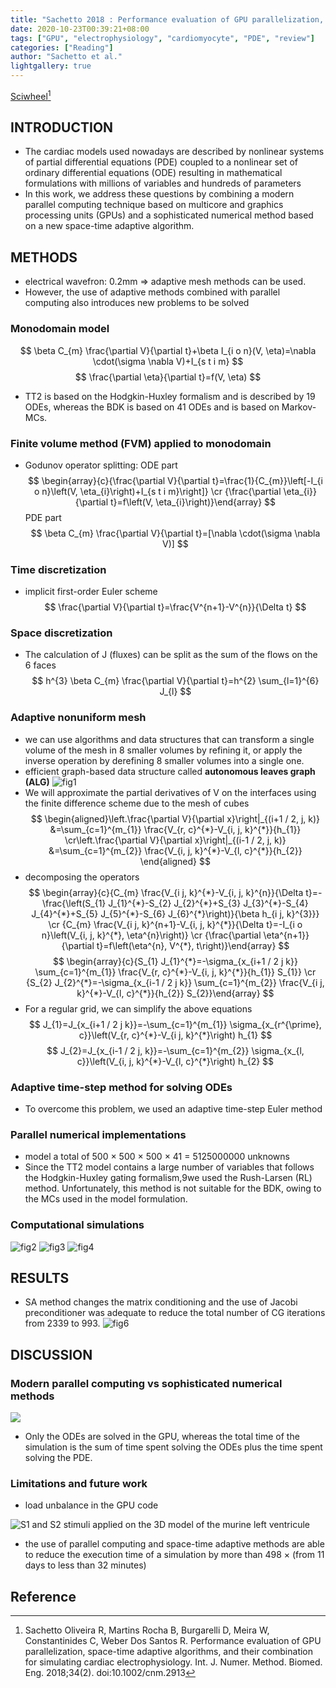 ```yaml
---
title: "Sachetto 2018 : Performance evaluation of GPU parallelization, space-time adaptive algorithms, and their combination for simulating cardiac electrophysiology"
date: 2020-10-23T00:39:21+08:00
tags: ["GPU", "electrophysiology", "cardiomyocyte", "PDE", "review"]
categories: ["Reading"]
author: "Sachetto et al."
lightgallery: true
---
```


[Sciwheel](https://sciwheel.com/work/#/items/4898772)[^Sachetto2018]

<!--more-->

## INTRODUCTION
* The cardiac models used nowadays are described by nonlinear systems of partial differential equations (PDE) coupled to a nonlinear set of ordinary differential equations (ODE) resulting in mathematical formulations with millions of variables and hundreds of parameters
* In this work, we address these questions by combining a modern parallel computing technique based on multicore and graphics processing units (GPUs) and a sophisticated numerical method based on a new space-time adaptive algorithm.

## METHODS
* electrical wavefron: 0.2mm => adaptive mesh methods can be used.
* However, the use of adaptive methods combined with parallel computing also introduces new problems to be solved

### Monodomain model
$$
\beta C_{m} \frac{\partial V}{\partial t}+\beta I_{i o n}(V, \eta)=\nabla \cdot(\sigma \nabla V)+I_{s t i m}
$$
$$
\frac{\partial \eta}{\partial t}=f(V, \eta)
$$
* TT2 is based on the Hodgkin-Huxley formalism and is described by 19 ODEs, whereas the BDK is based on 41 ODEs and is based on Markov-MCs.

### Finite volume method (FVM) applied to monodomain
* Godunov operator splitting:
ODE part
$$
\begin{array}{c}{\frac{\partial V}{\partial t}=\frac{1}{C_{m}}\left[-I_{i o n}\left(V, \eta_{i}\right)+I_{s t i m}\right]} \cr {\frac{\partial \eta_{i}}{\partial t}=f\left(V, \eta_{i}\right)}\end{array}
$$
PDE part
$$
\beta C_{m} \frac{\partial V}{\partial t}=[\nabla \cdot(\sigma \nabla V)]
$$
### Time discretization
* implicit first-order Euler scheme
$$
\frac{\partial V}{\partial t}=\frac{V^{n+1}-V^{n}}{\Delta t}
$$
### Space discretization
* The calculation of J (fluxes) can be split as the sum of the flows on the 6 faces
$$
h^{3} \beta C_{m} \frac{\partial V}{\partial t}=h^{2} \sum_{l=1}^{6} J_{l}
$$

### Adaptive nonuniform mesh
* we can use algorithms and data structures that can transform a single volume of the mesh in 8 smaller volumes by refining it, or apply the inverse operation by derefining 8 smaller volumes into a single one.
* efficient graph-based data structure called **autonomous leaves graph (ALG)**
![fig1](https://user-images.githubusercontent.com/40054455/86707380-78802b80-c04a-11ea-8497-bcce76d818a4.png)
* We will approximate the partial derivatives of V on the interfaces using the finite difference scheme due to the mesh of cubes
$$
\begin{aligned}\left.\frac{\partial V}{\partial x}\right|_{(i+1 / 2, j, k)} &=\sum_{c=1}^{m_{1}} \frac{V_{r, c}^{*}-V_{i, j, k}^{*}}{h_{1}} \cr\left.\frac{\partial V}{\partial x}\right|_{(i-1 / 2, j, k)} &=\sum_{c=1}^{m_{2}} \frac{V_{i, j, k}^{*}-V_{l, c}^{*}}{h_{2}} \end{aligned}
$$
* decomposing the operators
$$
\begin{array}{c}{C_{m} \frac{V_{i j, k}^{*}-V_{i, j, k}^{n}}{\Delta t}=-\frac{\left(S_{1} J_{1}^{*}-S_{2} J_{2}^{*}+S_{3} J_{3}^{*}-S_{4} J_{4}^{*}+S_{5} J_{5}^{*}-S_{6} J_{6}^{*}\right)}{\beta h_{i j, k}^{3}}} \cr {C_{m} \frac{V_{i j, k}^{n+1}-V_{i, j, k}^{*}}{\Delta t}=-I_{i o n}\left(V_{i, j, k}^{*}, \eta^{n}\right)} \cr {\frac{\partial \eta^{n+1}}{\partial t}=f\left(\eta^{n}, V^{*}, t\right)}\end{array}
$$
$$
\begin{array}{c}{S_{1} J_{1}^{*}=-\sigma_{x_{i+1 / 2 j k}} \sum_{c=1}^{m_{1}} \frac{V_{r, c}^{*}-V_{i, j, k}^{*}}{h_{1}} S_{1}} \cr {S_{2} J_{2}^{*}=-\sigma_{x_{i-1 / 2 j k}} \sum_{c=1}^{m_{2}} \frac{V_{i j, k}^{*}-V_{l, c}^{*}}{h_{2}} S_{2}}\end{array}
$$
* For a regular grid, we can simplify the above equations
$$
J_{1}=J_{x_{i+1 / 2 j k}}=-\sum_{c=1}^{m_{1}} \sigma_{x_{r^{\prime}, c}}\left(V_{r, c}^{*}-V_{i j, k}^{*}\right) h_{1}
$$
$$
J_{2}=J_{x_{i-1 / 2 j, k}}=-\sum_{c=1}^{m_{2}} \sigma_{x_{l, c}}\left(V_{i, j, k}^{*}-V_{l, c}^{*}\right) h_{2}
$$
### Adaptive time-step method for solving ODEs
* To overcome this problem, we used an adaptive time-step Euler method
### Parallel numerical implementations
* model a total of 500 × 500 × 500 × 41 = 5125000000 unknowns
* Since the TT2 model contains a large number of variables that follows the Hodgkin-Huxley gating formalism,9we used the Rush-Larsen (RL) method. Unfortunately, this method is not suitable for the BDK, owing to the MCs used in the model formulation.
### Computational simulations
![fig2](https://user-images.githubusercontent.com/40054455/86707397-7d44df80-c04a-11ea-9e1b-dec24e608257.png "S1 and S2 stimuli applied on the 3D model of the murine left ventricule")
![fig3](https://user-images.githubusercontent.com/40054455/86707410-80d86680-c04a-11ea-805e-c9b608b8abdf.png "Propagation of the electrical wave in the benchmark problem mesh")
![fig4](https://user-images.githubusercontent.com/40054455/86707416-83d35700-c04a-11ea-9c29-56d138bcc6cb.png "Spiral wave in the left ventricular mouse mesh")

## RESULTS
* SA method changes the matrix conditioning and the use of Jacobi preconditioner was adequate to reduce the total number of CG iterations from 2339 to 993.
![fig6](https://user-images.githubusercontent.com/40054455/86707446-8b92fb80-c04a-11ea-8c75-0dc2487215a7.png "Comparison of the APs in a fixed point for Test 3")

## DISCUSSION
### Modern parallel computing vs sophisticated numerical methods
![](https://user-images.githubusercontent.com/40054455/94364891-42a98b00-00ff-11eb-8df1-c3d913c54ee4.png)
* Only the ODEs are solved in the GPU, whereas the total time of the simulation is the sum of time spent solving the ODEs plus the time spent solving the PDE.
### Limitations and future work
* load unbalance in the GPU code

![](https://user-images.githubusercontent.com/40054455/94364903-58b74b80-00ff-11eb-8b46-76a50f091c31.png "S1 and S2 stimuli applied on the 3D model of the murine left ventricule")

* the use of parallel computing and space-time adaptive methods are able to reduce the execution time of a simulation by more than 498 × (from 11 days to less than 32 minutes)

## Reference
[^Sachetto2018]: Sachetto Oliveira R, Martins Rocha B, Burgarelli D, Meira W, Constantinides C, Weber Dos Santos R. Performance evaluation of GPU parallelization, space-time adaptive algorithms, and their combination for simulating cardiac electrophysiology. Int. J. Numer. Method. Biomed. Eng. 2018;34(2). doi:10.1002/cnm.2913
